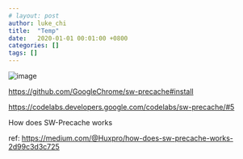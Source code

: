 ```yaml
---
# layout: post
author: luke_chi
title:  "Temp"
date:   2020-01-01 00:01:00 +0800
categories: []
tags: []
---
```


![image](https://miro.medium.com/max/3000/1*sY77VQEyI1Dbm_RnO0bxIA.jpeg)

<https://github.com/GoogleChrome/sw-precache#install>

<https://codelabs.developers.google.com/codelabs/sw-precache/#5>

How does SW-Precache works

ref: <https://medium.com/@Huxpro/how-does-sw-precache-works-2d99c3d3c725>
